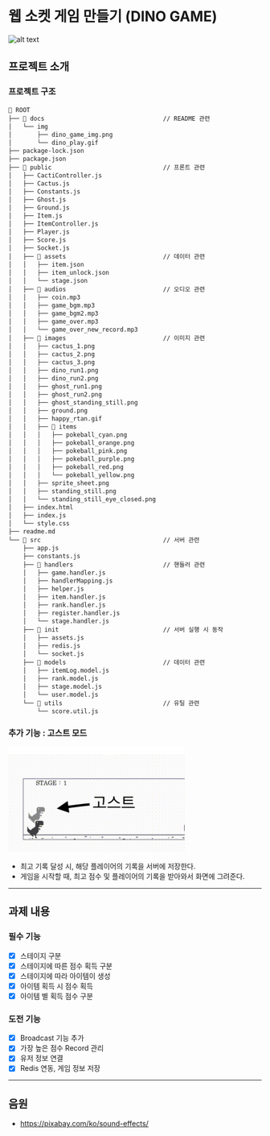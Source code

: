 # 웹 소켓 게임 만들기 (DINO GAME)

![alt text](./docs/img/dino_play.gif)

## 프로젝트 소개

### 프로젝트 구조

```
📁 ROOT
├── 📁 docs                                 // README 관련
│   └── img
│       ├── dino_game_img.png
│       └── dino_play.gif
├── package-lock.json
├── package.json
├── 📁 public                               // 프론트 관련
│   ├── CactiController.js
│   ├── Cactus.js
│   ├── Constants.js
│   ├── Ghost.js
│   ├── Ground.js
│   ├── Item.js
│   ├── ItemController.js
│   ├── Player.js
│   ├── Score.js
│   ├── Socket.js
│   ├── 📁 assets                           // 데이터 관련
│   │   ├── item.json
│   │   ├── item_unlock.json
│   │   └── stage.json
│   ├── 📁 audios                           // 오디오 관련
│   │   ├── coin.mp3
│   │   ├── game_bgm.mp3
│   │   ├── game_bgm2.mp3
│   │   ├── game_over.mp3
│   │   └── game_over_new_record.mp3
│   ├── 📁 images                           // 이미지 관련
│   │   ├── cactus_1.png
│   │   ├── cactus_2.png
│   │   ├── cactus_3.png
│   │   ├── dino_run1.png
│   │   ├── dino_run2.png
│   │   ├── ghost_run1.png
│   │   ├── ghost_run2.png
│   │   ├── ghost_standing_still.png
│   │   ├── ground.png
│   │   ├── happy_rtan.gif
│   │   ├── 📁 items
│   │   │   ├── pokeball_cyan.png
│   │   │   ├── pokeball_orange.png
│   │   │   ├── pokeball_pink.png
│   │   │   ├── pokeball_purple.png
│   │   │   ├── pokeball_red.png
│   │   │   └── pokeball_yellow.png
│   │   ├── sprite_sheet.png
│   │   ├── standing_still.png
│   │   └── standing_still_eye_closed.png
│   ├── index.html
│   ├── index.js
│   └── style.css
├── readme.md
└── 📁 src                                  // 서버 관련
    ├── app.js
    ├── constants.js
    ├── 📁 handlers                         // 핸들러 관련
    │   ├── game.handler.js
    │   ├── handlerMapping.js
    │   ├── helper.js
    │   ├── item.handler.js
    │   ├── rank.handler.js
    │   ├── register.handler.js
    │   └── stage.handler.js
    ├── 📁 init                             // 서버 실행 시 동작
    │   ├── assets.js
    │   ├── redis.js
    │   └── socket.js
    ├── 📁 models                           // 데이터 관련
    │   ├── itemLog.model.js
    │   ├── rank.model.js
    │   ├── stage.model.js
    │   └── user.model.js
    └── 📁 utils                            // 유틸 관련
        └── score.util.js
```

### 추가 기능 : 고스트 모드

![alt text](./docs/img/ghost.png)

- 최고 기록 달성 시, 해당 플레이어의 기록을 서버에 저장한다.
- 게임을 시작할 때, 최고 점수 및 플레이어의 기록을 받아와서 화면에 그려준다.

---

## 과제 내용

### 필수 기능

- [x] 스테이지 구분
- [x] 스테이지에 따른 점수 획득 구분
- [x] 스테이지에 따라 아이템이 생성
- [x] 아이템 획득 시 점수 획득
- [x] 아이템 별 획득 점수 구분

### 도전 기능

- [x] Broadcast 기능 추가
- [x] 가장 높은 점수 Record 관리
- [x] 유저 정보 연결
- [x] Redis 연동, 게임 정보 저장

---

## 음원

- https://pixabay.com/ko/sound-effects/
